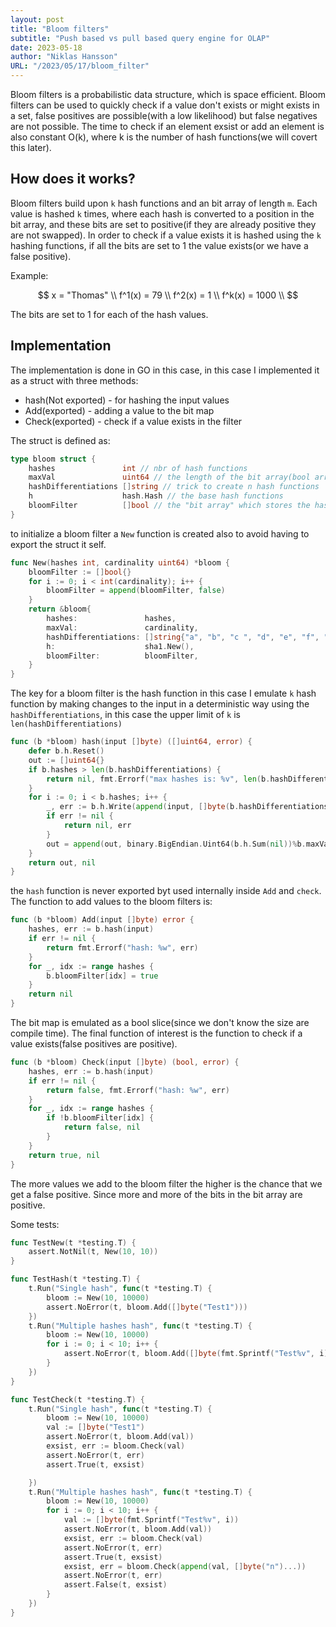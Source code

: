 ```yaml
---
layout: post
title: "Bloom filters"
subtitle: "Push based vs pull based query engine for OLAP"
date: 2023-05-18
author: "Niklas Hansson"
URL: "/2023/05/17/bloom_filter"
---
```



Bloom filters is a probabilistic data structure, which is space efficient. Bloom filters can be used to quickly check if a value don't exists or might exists in a set, false positives are possible(with a low likelihood) but false negatives are not possible. The time to check if an element exsist or add an element is also constant O(k), where k is the number of hash functions(we will covert this later). 


## How does it works?
Bloom filters build upon `k` hash functions and an bit array of length `m`. Each value is hashed `k` times, where each hash is converted to a position in the bit array, and these bits are set to positive(if they are already positive they are not swapped). In order to check if a value exists it is hashed using the `k` hashing functions, if all the bits are set to 1 the value exists(or we have a false positive). 

Example: 

$$
x = "Thomas" \\
f^1(x) = 79 \\
f^2(x) = 1 \\
f^k(x) = 1000 \\
$$

The bits are set to 1 for each of the hash values. 


## Implementation

The implementation is done in GO in this case, in this case I implemented it as a struct with three methods: 

- hash(Not exported) - for hashing the input values
- Add(exported) - adding a value to the bit map
- Check(exported) - check if a value exists in the filter

The struct is defined as: 

``` go 
type bloom struct {
	hashes               int // nbr of hash functions
	maxVal               uint64 // the length of the bit array(bool array in this case)
	hashDifferentiations []string // trick to create n hash functions
	h                    hash.Hash // the base hash functions
	bloomFilter          []bool // the "bit array" which stores the hash values
}
```

to initialize a bloom filter a `New` function is created also to avoid having to export the struct it self. 

```go
func New(hashes int, cardinality uint64) *bloom {
	bloomFilter := []bool{}
	for i := 0; i < int(cardinality); i++ {
		bloomFilter = append(bloomFilter, false)
	}
	return &bloom{
		hashes:               hashes,
		maxVal:               cardinality,
		hashDifferentiations: []string{"a", "b", "c ", "d", "e", "f", "g", "h", "i", "j"},
		h:                    sha1.New(),
		bloomFilter:          bloomFilter,
	}
}
```

The key for a bloom filter is the hash function in this case I emulate `k` hash function by making changes to the input in a deterministic way using the `hashDifferentiations`, in this case the upper limit of `k` is `len(hashDifferentiations)`

```go
func (b *bloom) hash(input []byte) ([]uint64, error) {
	defer b.h.Reset()
	out := []uint64{}
	if b.hashes > len(b.hashDifferentiations) {
		return nil, fmt.Errorf("max hashes is: %v", len(b.hashDifferentiations))
	}
	for i := 0; i < b.hashes; i++ {
		_, err := b.h.Write(append(input, []byte(b.hashDifferentiations[i])...))
		if err != nil {
			return nil, err
		}
		out = append(out, binary.BigEndian.Uint64(b.h.Sum(nil))%b.maxVal)
	}
	return out, nil
}
```

the `hash` function is never exported byt used internally inside `Add` and `check`. The function to add values to the bloom filters is: 

```go
func (b *bloom) Add(input []byte) error {
	hashes, err := b.hash(input)
	if err != nil {
		return fmt.Errorf("hash: %w", err)
	}
	for _, idx := range hashes {
		b.bloomFilter[idx] = true
	}
	return nil
}
```

The bit map is emulated as a bool slice(since we don't know the size are compile time). The final function of interest is the function to check if a value exists(false positives are positive). 

```go 
func (b *bloom) Check(input []byte) (bool, error) {
	hashes, err := b.hash(input)
	if err != nil {
		return false, fmt.Errorf("hash: %w", err)
	}
	for _, idx := range hashes {
		if !b.bloomFilter[idx] {
			return false, nil
		}
	}
	return true, nil
}
```

The more values we add to the bloom filter the higher is the chance that we get a false positive. Since more and more of the bits in the bit array are positive. 

Some tests: 

```go
func TestNew(t *testing.T) {
	assert.NotNil(t, New(10, 10))
}

func TestHash(t *testing.T) {
	t.Run("Single hash", func(t *testing.T) {
		bloom := New(10, 10000)
		assert.NoError(t, bloom.Add([]byte("Test1")))
	})
	t.Run("Multiple hashes hash", func(t *testing.T) {
		bloom := New(10, 10000)
		for i := 0; i < 10; i++ {
			assert.NoError(t, bloom.Add([]byte(fmt.Sprintf("Test%v", i))))
		}
	})
}

func TestCheck(t *testing.T) {
	t.Run("Single hash", func(t *testing.T) {
		bloom := New(10, 10000)
		val := []byte("Test1")
		assert.NoError(t, bloom.Add(val))
		exsist, err := bloom.Check(val)
		assert.NoError(t, err)
		assert.True(t, exsist)

	})
	t.Run("Multiple hashes hash", func(t *testing.T) {
		bloom := New(10, 10000)
		for i := 0; i < 10; i++ {
			val := []byte(fmt.Sprintf("Test%v", i))
			assert.NoError(t, bloom.Add(val))
			exsist, err := bloom.Check(val)
			assert.NoError(t, err)
			assert.True(t, exsist)
			exsist, err = bloom.Check(append(val, []byte("n")...))
			assert.NoError(t, err)
			assert.False(t, exsist)
		}
	})
}

```